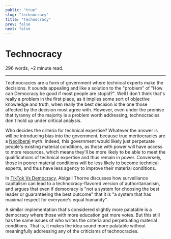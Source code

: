 ```yaml
---
public: "true"
slug: "technocracy"
title: "Technocracy"
prev: false
next: false
---
```

<script setup>
import { data } from '../../git.data.ts';
import { useData } from 'vitepress';
const pageData = useData();
</script>
<h1 class="p-name">Technocracy</h1>
<p>296 words, ~2 minute read. <span v-html="data[`site/${pageData.page.value.relativePath}`]" /></p>
<hr/>

Technocracies are a form of government where technical experts make the decisions. It sounds appealing and like a solution to the "problem" of "How can Democracy be good if most people are stupid?". Well I don't think that's really a problem in the first place, as it implies some sort of objective knowledge and truth, when really the best decision _is_ the one those affected by the decision most agree with. However, even under the premise that tyranny of the majority is a problem worth addressing, technocracies don't hold up under critical analysis.

Who decides the criteria for technical expertise? Whatever the answer is will be introducing bias into the government, because true meritocracies are a [Neoliberal](/garden/neoliberalism/index.md) myth. Indeed, this government would likely just perpetuate people's existing material conditions, as those with power will have access to more resources, which means they'll be more likely to be able to meet the qualifications of technical expertise and thus remain in power. Conversely, those in poorer material conditions will be less likely to become technical experts, and thus have less agency to improve their material conditions.

In [TikTok Vs Democracy](https://www.youtube.com/watch?v=4F9QzXjUB10), Abigail Thorne discusses how surveillance capitalism can lead to a technocracy-flavored version of authoritarianism, and argues that even if democracy is "not a system for choosing the best leader or guaranteeing the best outcome" that it is "a system that has maximal respect for everyone's equal humanity".

A similar implementation that's considered slightly more palatable is a democracy where those with more education get more votes. But this still has the same issues of who writes the criteria and perpetuating material conditions. That is, it makes the idea sound more palatable without meaningfully addressing any of the criticisms of technocracies.